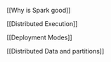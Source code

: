 
[[Why is Spark good]]

[[Distributed Execution]]

[[Deployment Modes]]

[[Distributed Data and partitions]]



